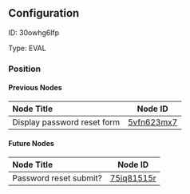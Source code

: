 # 
## Configuration
ID:  30owhg6lfp

Type: EVAL 








### Position

#### Previous Nodes
| Node Title | Node ID |
| :------------- | ------------ |
| Display password reset form | [5vfn623mx7](./5vfn623mx7.md) | 
 
 #### Future Nodes
| Node Title | Node ID |
| :------------- | ------------ |
| Password reset submit? |[75iq81515r](./75iq81515r.md) | 